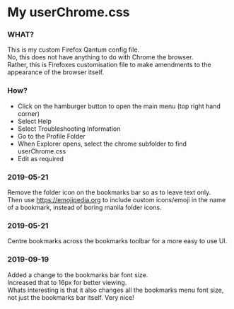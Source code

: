 # My userChrome.css

### WHAT?
This is my custom Firefox Qantum config file.</br>
No, this does not have anything to do with Chrome the browser. </br>
Rather, this is Firefoxes customisation file to make amendments to the appearance of the browser itself. </br>

### How?
 - Click on the hamburger button to open the main menu (top right hand corner)
 - Select Help
 - Select Troubleshooting Information 
 - Go to the Profile Folder
 - When Explorer opens, select the chrome subfolder to find userChrome.css
 - Edit as required
 

### 2019-05-21
Remove the folder icon on the bookmarks bar so as to leave text only.</br>
Then use https://emojipedia.org to include custom icons/emoji in the name of a bookmark, instead of boring manila folder icons. </br>

### 2019-05-21
Centre bookmarks across the bookmarks toolbar for a more easy to use UI.</br>

### 2019-09-19
Added a change to the bookmarks bar font size.</br>
Increased that to 16px for better viewing.</br>
Whats interesting is that it also changes all the bookmarks menu font size, not just the bookmarks bar itself. Very nice!</br>